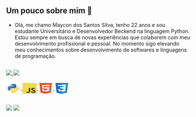 ## Um pouco sobre mim 🤖

- Olá, me chamo Maycon dos Santos Silva, tenho 22 anos e sou estudante Universitário e Desenvolvedor Beckend na linguagem Python. Estou sempre em busca de novas experiências que colaborem com meu desenvolvimento profissional e pessoal. No momento sigo elevando meu conhecimentos sobre desenvolvimento de softwares e linguagens de programação.

##

<div>
  <a href="https://beacons.ai/mayconsnts">
  <img heigh="180em" src="https://github-readme-stats.vercel.app/api?username=mayconsnts&show_icons=true&theme=cobalt&include_all_commits=true&count_private=true"/>
  <img heigh="180em" src="https://github-readme-stats.vercel.app/api/top-langs/?username=mayconsnts&layout=compact&langs_count=16&theme=cobalt"/>
</div>


<div style="display: inline_block"><br>
 <img align="center" alt="Rafa-Python" height="30" width="40" src="https://raw.githubusercontent.com/devicons/devicon/master/icons/python/python-original.svg">
 <img align="center" alt="Rafa-Js" height="30" width="40" src="https://raw.githubusercontent.com/devicons/devicon/master/icons/javascript/javascript-original.svg">
 <img align="center" alt="Rafa-HTML" height="30" width="40" src="https://raw.githubusercontent.com/devicons/devicon/master/icons/html5/html5-original.svg">
 <img align="center" alt="Rafa-CSS" height="30" width="40" src="https://raw.githubusercontent.com/devicons/devicon/master/icons/css3/css3-original.svg">
</div>

##


<div>
  <a href="mailto:santosmaycon2002@gmail.com"><img src="https://img.shields.io/badge/-Gmail-%23333?style=for-the-badge&logo=gmail&logoColor=red" target="_blank"></a>
  <a href="https://www.linkedin.com/in/maycon-snts-slv" target="_blank"><img src="https://img.shields.io/badge/-LinkedIn-%230077B5?style=for-the-badge&logo=linkedin&logoColor=white" target="_blank"></a> 
<div>
